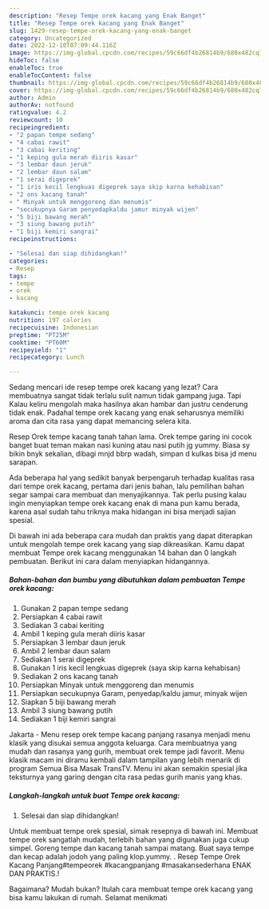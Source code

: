 ```yaml
---
description: "Resep Tempe orek kacang yang Enak Banget"
title: "Resep Tempe orek kacang yang Enak Banget"
slug: 1429-resep-tempe-orek-kacang-yang-enak-banget
category: Uncategorized
date: 2022-12-10T07:09:44.116Z
image: https://img-global.cpcdn.com/recipes/59c66df4b26814b9/680x482cq70/tempe-orek-kacang-foto-resep-utama.jpg
hideToc: false
enableToc: true
enableTocContent: false
thumbnail: https://img-global.cpcdn.com/recipes/59c66df4b26814b9/680x482cq70/tempe-orek-kacang-foto-resep-utama.jpg
cover: https://img-global.cpcdn.com/recipes/59c66df4b26814b9/680x482cq70/tempe-orek-kacang-foto-resep-utama.jpg
author: Admin
authorAv: notfound
ratingvalue: 4.2
reviewcount: 10
recipeingredient:
- "2 papan tempe sedang"
- "4 cabai rawit"
- "3 cabai keriting"
- "1 keping gula merah diiris kasar"
- "3 lembar daun jeruk"
- "2 lembar daun salam"
- "1 serai digeprek"
- "1 iris kecil lengkuas digeprek saya skip karna kehabisan"
- "2 ons kacang tanah"
- " Minyak untuk menggoreng dan menumis"
- "secukupnya Garam penyedapkaldu jamur minyak wijen"
- "5 biji bawang merah"
- "3 siung bawang putih"
- "1 biji kemiri sangrai"
recipeinstructions:

- "Selesai dan siap dihidangkan!"
categories:
- Resep
tags:
- tempe
- orek
- kacang

katakunci: tempe orek kacang 
nutrition: 197 calories
recipecuisine: Indonesian
preptime: "PT25M"
cooktime: "PT60M"
recipeyield: "1"
recipecategory: Lunch

---
```



Sedang mencari ide resep tempe orek kacang yang lezat? Cara membuatnya sangat tidak terlalu sulit namun tidak gampang juga. Tapi Kalau keliru mengolah maka hasilnya akan hambar dan justru cenderung tidak enak. Padahal tempe orek kacang yang enak seharusnya memiliki aroma dan cita rasa yang dapat memancing selera kita.


Resep Orek tempe kacang tanah tahan lama. Orek tempe garing ini cocok banget buat teman makan nasi kuning atau nasi putih jg yummy. Biasa sy bikin bnyk sekalian, dibagi mnjd bbrp wadah, simpan d kulkas bisa jd menu sarapan.

Ada beberapa hal yang sedikit banyak berpengaruh terhadap kualitas rasa dari tempe orek kacang, pertama dari jenis bahan, lalu pemilihan bahan segar sampai cara membuat dan menyajikannya. Tak perlu pusing kalau ingin menyiapkan tempe orek kacang enak di mana pun kamu berada, karena asal sudah tahu triknya maka hidangan ini bisa menjadi sajian spesial.


Di bawah ini ada beberapa cara mudah dan praktis yang dapat diterapkan untuk mengolah tempe orek kacang yang siap dikreasikan. Kamu dapat membuat Tempe orek kacang menggunakan 14 bahan dan 0 langkah pembuatan. Berikut ini cara dalam menyiapkan hidangannya.

<!--inarticleads1-->

##### Bahan-bahan dan bumbu yang dibutuhkan dalam pembuatan Tempe orek kacang:

1. Gunakan 2 papan tempe sedang
1. Persiapkan 4 cabai rawit
1. Sediakan 3 cabai keriting
1. Ambil 1 keping gula merah diiris kasar
1. Persiapkan 3 lembar daun jeruk
1. Ambil 2 lembar daun salam
1. Sediakan 1 serai digeprek
1. Gunakan 1 iris kecil lengkuas digeprek (saya skip karna kehabisan)
1. Sediakan 2 ons kacang tanah
1. Persiapkan  Minyak untuk menggoreng dan menumis
1. Persiapkan secukupnya Garam, penyedap/kaldu jamur, minyak wijen
1. Siapkan 5 biji bawang merah
1. Ambil 3 siung bawang putih
1. Sediakan 1 biji kemiri sangrai


Jakarta - Menu resep orek tempe kacang panjang rasanya menjadi menu klasik yang disukai semua anggota keluarga. Cara membuatnya yang mudah dan rasanya yang gurih, membuat orek tempe jadi favorit. Menu klasik macam ini diramu kembali dalam tampilan yang lebih menarik di program Semua Bisa Masak TransTV. Menu ini akan semakin spesial jika teksturnya yang garing dengan cita rasa pedas gurih manis yang khas. 

<!--inarticleads2-->

##### Langkah-langkah untuk buat Tempe orek kacang:


1. Selesai dan siap dihidangkan!

Untuk membuat tempe orek spesial, simak resepnya di bawah ini. Membuat tempe orek sangatlah mudah, terlebih bahan yang digunakan juga cukup simpel. Goreng tempe dan kacang tanah sampai matang. Buat saya tempe dan kecap adalah jodoh yang paling klop.yummy. . Resep Tempe Orek Kacang Panjang#tempeorek #kacangpanjang #masakansederhana ENAK DAN PRAKTIS.! 

Bagaimana? Mudah bukan? Itulah cara membuat tempe orek kacang yang bisa kamu lakukan di rumah. Selamat menikmati
